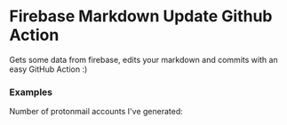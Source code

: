 
# Firebase Markdown Update Github Action

Gets some data from firebase, edits your markdown and commits with an easy GitHub Action :)

### Examples

Number of protonmail accounts I've generated: <!-- FIREBASE_VALUE:START --><!-- FIREBASE_VALUE:END -->

